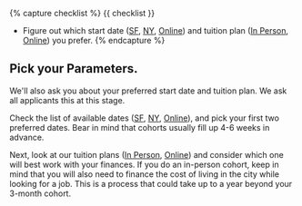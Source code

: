 {% capture checklist %}
{{ checklist }}
- Figure out which start date ([SF][course-dates-sf], [NY][course-dates-ny], [Online][course-dates-online]) and tuition plan ([In Person][in-person-tuition-plans], [Online][online-tuition-plans]) you prefer.
{% endcapture %}

## Pick your Parameters.

We'll also ask you about your preferred start date and tuition plan. We ask all applicants this at this stage.

Check the list of available dates ([SF][course-dates-sf], [NY][course-dates-ny], [Online][course-dates-online]), and pick your first two preferred dates. Bear in mind that cohorts usually fill up 4-6 weeks in advance.

Next, look at our tuition plans ([In Person][in-person-tuition-plans], [Online][online-tuition-plans]) and consider which one will best work with your finances. If you do an in-person cohort, keep in mind that you will also need to finance the cost of living in the city while looking for a job. This is a process that could take up to a year beyond your 3-month cohort.

[course-dates-sf]: https://www.appacademy.io/immersive/dates?location=san-francisco
[course-dates-ny]: https://www.appacademy.io/immersive/dates?location=new-york-city
[course-dates-online]: https://www.appacademy.io/immersive/dates?location=online
[in-person-tuition-plans]: https://s3-us-west-1.amazonaws.com/appacademy.io/Tuition+Plans.pdf
[online-tuition-plans]: https://appacademy.zendesk.com/hc/en-us/articles/360010568013-What-is-the-cost-of-the-Full-Time-Plan-What-payment-options-do-I-have-
